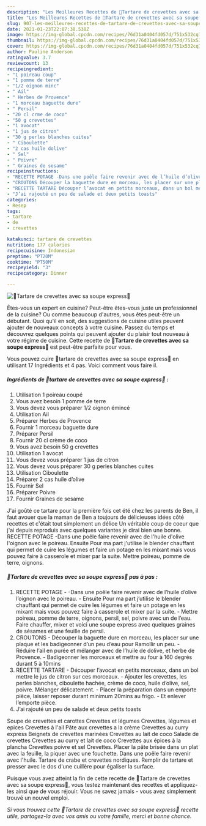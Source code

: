 ```yaml
---
description: "Les Meilleures Recettes de 💚Tartare de crevettes avec sa soupe express💚"
title: "Les Meilleures Recettes de 💚Tartare de crevettes avec sa soupe express💚"
slug: 907-les-meilleures-recettes-de-tartare-de-crevettes-avec-sa-soupe-express
date: 2021-01-23T22:07:38.538Z
image: https://img-global.cpcdn.com/recipes/76d31a0404fd057d/751x532cq70/💚tartare-de-crevettes-avec-sa-soupe-express💚-photo-principale-de-la-recette.jpg
thumbnail: https://img-global.cpcdn.com/recipes/76d31a0404fd057d/751x532cq70/💚tartare-de-crevettes-avec-sa-soupe-express💚-photo-principale-de-la-recette.jpg
cover: https://img-global.cpcdn.com/recipes/76d31a0404fd057d/751x532cq70/💚tartare-de-crevettes-avec-sa-soupe-express💚-photo-principale-de-la-recette.jpg
author: Pauline Anderson
ratingvalue: 3.7
reviewcount: 13
recipeingredient:
- "1 poireau coup"
- "1 pomme de terre"
- "1/2 oignon minc"
- " Ail"
- " Herbes de Provence"
- "1 morceau baguette dure"
- " Persil"
- "20 cl crme de coco"
- "50 g crevettes"
- "1 avocat"
- "1 jus de citron"
- "30 g perles blanches cuites"
- " Ciboulette"
- "2 cas huile dolive"
- " Sel"
- " Poivre"
- " Graines de sesame"
recipeinstructions:
- "RECETTE POTAGE -Dans une poêle faire revenir avec de l’huile d’olive l’oignon avec le poireau. Ensuite Pour ma part j’utilise le blender chauffant qui permet de cuire les légumes et faire un potage en les mixant mais vous pouvez faire à casserole et mixer par la suite.  Mettre poireau, pomme de terre, oignons, persil, sel, poivre avec un de l’eau. Faire chauffer, mixer et voici une soupe express avec quelques graines de sésames et une feuille de persil."
- "CROUTONS Découper la baguette dure en morceau, les placer sur une plaque et les badigeonner d’un peu d’eau pour Ramollir un peu.  Réduire l’ail en purée et mélanger avec de l’huile de dolive, et herbe de Provence. Badigeonner les morceaux et mettre au four à 160 degrés durant 5 à 10mins"
- "RECETTE TARTARE Découper l’avocat en petits morceaux, dans un bol mettre le jus de citron sur ces morceaux. Ajouter les crevettes, les perles blanches, ciboulette hachée, crème de coco, huile d’olive, sel, poivre. Mélanger délicatement. Placer la préparation dans un emporte pièce, laisser reposer durant minimum 20mins au frigo. Et enlever l’emporte pièce."
- "J’ai rajouté un peu de salade et deux petits toasts"
categories:
- Resep
tags:
- tartare
- de
- crevettes

katakunci: tartare de crevettes 
nutrition: 177 calories
recipecuisine: Indonesian
preptime: "PT20M"
cooktime: "PT50M"
recipeyield: "3"
recipecategory: Dinner

---
```



![💚Tartare de crevettes avec sa soupe express💚](https://img-global.cpcdn.com/recipes/76d31a0404fd057d/751x532cq70/💚tartare-de-crevettes-avec-sa-soupe-express💚-photo-principale-de-la-recette.jpg)

Êtes-vous un expert en cuisine? Peut-être êtes-vous juste un professionnel de la cuisine? Ou comme beaucoup d'autres, vous êtes peut-être un débutant. Quoi qu'il en soit, des suggestions de cuisine utiles peuvent ajouter de nouveaux concepts à votre cuisine. Passez du temps et découvrez quelques points qui peuvent ajouter du plaisir tout nouveau à votre régime de cuisine. Cette recette de <strong> 💚Tartare de crevettes avec sa soupe express💚 </strong> est peut-être parfaite pour vous.

<!--inarticleads1-->

Vous pouvez cuire 💚tartare de crevettes avec sa soupe express💚 en utilisant 17 Ingrédients et 4 pas. Voici comment vous faire il.

##### Ingrédients de 💚tartare de crevettes avec sa soupe express💚 :

1. Utilisation 1 poireau coupé
1. Vous avez besoin 1 pomme de terre
1. Vous devez vous préparer 1/2 oignon émincé
1. Utilisation  Ail
1. Préparer  Herbes de Provence
1. Fournir 1 morceau baguette dure
1. Préparer  Persil
1. Fournir 20 cl crème de coco
1. Vous avez besoin 50 g crevettes
1. Utilisation 1 avocat
1. Vous devez vous préparer 1 jus de citron
1. Vous devez vous préparer 30 g perles blanches cuites
1. Utilisation  Ciboulette
1. Préparer 2 cas huile d’olive
1. Fournir  Sel
1. Préparer  Poivre
1. Fournir  Graines de sesame


J&#39;ai goûté ce tartare pour la première fois cet été chez les parents de Ben, il faut avouer que la maman de Ben a toujours de délicieuses idées côté recettes et c&#39;était tout simplement un délice Un véritable coup de coeur que j&#39;ai depuis reproduis avec quelques variantes je dirai bien une bonne. RECETTE POTAGE -Dans une poêle faire revenir avec de l&#39;huile d&#39;olive l&#39;oignon avec le poireau. Ensuite Pour ma part j&#39;utilise le blender chauffant qui permet de cuire les légumes et faire un potage en les mixant mais vous pouvez faire à casserole et mixer par la suite. Mettre poireau, pomme de terre, oignons. 

<!--inarticleads2-->

##### 💚Tartare de crevettes avec sa soupe express💚 pas à pas :

1. RECETTE POTAGE - -Dans une poêle faire revenir avec de l’huile d’olive l’oignon avec le poireau. - Ensuite Pour ma part j’utilise le blender chauffant qui permet de cuire les légumes et faire un potage en les mixant mais vous pouvez faire à casserole et mixer par la suite.  - Mettre poireau, pomme de terre, oignons, persil, sel, poivre avec un de l’eau. Faire chauffer, mixer et voici une soupe express avec quelques graines de sésames et une feuille de persil.
1. CROUTONS - Découper la baguette dure en morceau, les placer sur une plaque et les badigeonner d’un peu d’eau pour Ramollir un peu.  - Réduire l’ail en purée et mélanger avec de l’huile de dolive, et herbe de Provence. - Badigeonner les morceaux et mettre au four à 160 degrés durant 5 à 10mins
1. RECETTE TARTARE - Découper l’avocat en petits morceaux, dans un bol mettre le jus de citron sur ces morceaux. - Ajouter les crevettes, les perles blanches, ciboulette hachée, crème de coco, huile d’olive, sel, poivre. Mélanger délicatement. - Placer la préparation dans un emporte pièce, laisser reposer durant minimum 20mins au frigo. - Et enlever l’emporte pièce.
1. J’ai rajouté un peu de salade et deux petits toasts


Soupe de crevettes et carottes Crevettes et légumes Crevettes, légumes et epices Crevettes à l&#39;ail Pâte aux crevettes a la crème Crevettes au curry express Beignets de crevettes marinées Crevettes au lait de coco Salade de crevettes Crevettes au curry et lait de coco Crevettes aux épices à la plancha Crevettes poivre et sel Crevettes. Placer la pâte brisée dans un plat avec la feuille, la piquer avec une fouchette. Dans une poêle faire revenir avec l&#39;huile. Tartare de crabe et crevettes nordiques. Remplir de tartare et presser avec le dos d&#39;une cuillère pour égaliser la surface. 

<!--inarticleads1-->

<p>
Puisque vous avez atteint la fin de cette recette de 💚Tartare de crevettes avec sa soupe express💚, vous testez maintenant des recettes et appliquez-les ainsi que de vous réjouir. Vous ne savez jamais - vous avez simplement trouvé un nouvel emploi.
</p>

<p>
<i>Si vous trouvez cette 💚Tartare de crevettes avec sa soupe express💚 recette utile, partagez-la avec vos amis ou votre famille, merci et bonne chance.</i>
</p>

